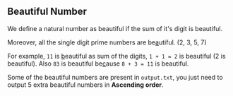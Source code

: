 ## Beautiful Number

We define a natural number as beautiful if the sum of it's digit is beautiful.

Moreover, all the single digit prime numbers are be[a](https://cdn.discordapp.com/attachments/856206361099763753/1046082620963967006/IMG-20221125-WA0002.jpg)utiful. (2, 3, 5, 7)

For example, `11` is [b](https://cdn.discordapp.com/attachments/856206361099763753/1048327761191763978/my_tweet3.png)eautiful as sum of the digits, `1 + 1 = 2` is beautiful (2 is beautiful). 
Also `83` is beautiful be[c](https://cdn.discordapp.com/attachments/856206361099763753/1043825452415987753/unknown.png)ause `8 + 3 = 11` is beautiful.

Some of the beautiful numbers are present in `output.txt`, you just need to output 5 extra beautiful numbers in **Ascending order**.
